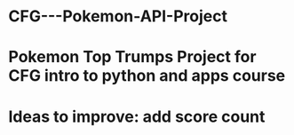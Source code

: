 # CFG---Pokemon-API-Project

# Pokemon Top Trumps Project for CFG intro to python and apps course
# Ideas to improve: add score count
